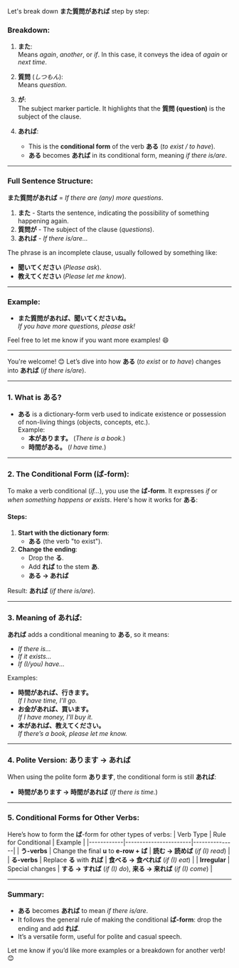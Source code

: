Let's break down **また質問があれば** step by step:  

### Breakdown:
1. **また**:  
   Means *again*, *another*, or *if*. In this case, it conveys the idea of *again* or *next time*.  

2. **質問** (*しつもん*):  
   Means *question*.  

3. **が**:  
   The subject marker particle. It highlights that the **質問 (question)** is the subject of the clause.  

4. **あれば**:  
   - This is the **conditional form** of the verb **ある** (*to exist / to have*).  
   - **ある** becomes **あれば** in its conditional form, meaning *if there is/are*.  

---

### Full Sentence Structure:
**また質問があれば** = *If there are (any) more questions*.  

1. **また** - Starts the sentence, indicating the possibility of something happening again.  
2. **質問が** - The subject of the clause (*questions*).  
3. **あれば** - *If there is/are...*  

The phrase is an incomplete clause, usually followed by something like:  
- **聞いてください** (*Please ask*).  
- **教えてください** (*Please let me know*).  

---

### Example:
- **また質問があれば、聞いてくださいね。**  
  *If you have more questions, please ask!*  

Feel free to let me know if you want more examples! 😄

---

You're welcome! 😊 Let’s dive into how **ある** (*to exist* or *to have*) changes into **あれば** (*if there is/are*).

---

### **1. What is ある?**
- **ある** is a dictionary-form verb used to indicate existence or possession of non-living things (objects, concepts, etc.).  
  Example:  
  - **本があります。** (*There is a book.*)  
  - **時間がある。** (*I have time.*)

---

### **2. The Conditional Form (ば-form):**
To make a verb conditional (*if...*), you use the **ば-form**. It expresses *if* or *when something happens or exists*. Here's how it works for **ある**:

#### Steps:
1. **Start with the dictionary form**:  
   - **ある** (the verb "to exist").
2. **Change the ending**:  
   - Drop the **る**.  
   - Add **れば** to the stem **あ**.  
   - **ある → あれば**  

Result: **あれば** (*if there is/are*).

---

### **3. Meaning of あれば:**
**あれば** adds a conditional meaning to **ある**, so it means:  
- *If there is...*  
- *If it exists...*  
- *If (I/you) have...*

Examples:
- **時間があれば、行きます。**  
  *If I have time, I’ll go.*  
- **お金があれば、買います。**  
  *If I have money, I’ll buy it.*  
- **本があれば、教えてください。**  
  *If there’s a book, please let me know.*

---

### **4. Polite Version: あります → あれば**
When using the polite form **あります**, the conditional form is still **あれば**:  
- **時間があります → 時間があれば** (*If there is time.*)

---

### **5. Conditional Forms for Other Verbs:**
Here’s how to form the **ば**-form for other types of verbs:
| Verb Type  | Rule for Conditional | Example       |
|------------|-----------------------|---------------|
| **う-verbs** | Change the final **u** to **e-row + ば** | **読む → 読めば** (*if (I) read*) |
| **る-verbs** | Replace **る** with **れば**           | **食べる → 食べれば** (*if (I) eat*) |
| **Irregular** | Special changes                       | **する → すれば** (*if (I) do*), **来る → 来れば** (*if (I) come*) |

---

### Summary:
- **ある** becomes **あれば** to mean *if there is/are*.  
- It follows the general rule of making the conditional **ば-form**: drop the ending and add **れば**.  
- It’s a versatile form, useful for polite and casual speech.

Let me know if you’d like more examples or a breakdown for another verb! 😊
